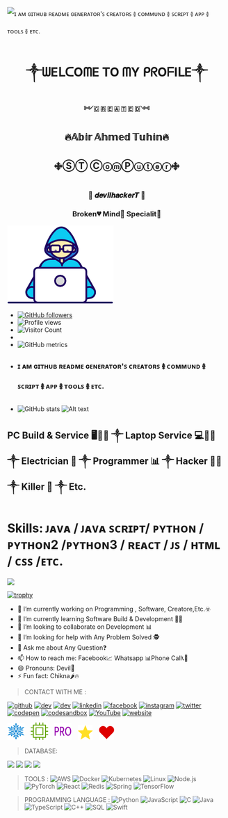 ![ ɪ ᴀᴍ ɢɪᴛʜᴜʙ ʀᴇᴀᴅᴍᴇ ɢᴇɴᴇʀᴀᴛᴏʀ'ꜱ ᴄʀᴇᴀᴛᴏʀꜱ ࿅ ᴄᴏᴍᴍᴜɴᴅ ࿅ ꜱᴄʀɪᴘᴛ ࿅ ᴀᴘᴘ ࿅ ᴛᴏᴏʟꜱ ࿅ ᴇᴛᴄ.](https://user-images.githubusercontent.com/120760997/208434498-578c8a97-84fd-4f55-85fc-7ffa52a87864.jpg)
<h1 align="center">༒ᗯEᒪᑕOᗰE TO ᗰY ᑭᖇOᖴIᒪE༒ </h1>
<h4 align="center">༻🇨 🇷 🇪 🇦 🇹 🇪 🇩༺</h4>
<h2 align="center">🔥𝔸𝕓𝕚𝕣 𝔸𝕙𝕞𝕖𝕕 𝕋𝕦𝕙𝕚𝕟🔥</h2>
<h2 align="center"> ࿇ⓈⓉ ⒸⓞⓜⓅⓤⓣⓔⓡ࿇</h2>
<h3 align="center"> 👿 𝒅𝒆𝒗𝒊𝒍𝒉𝒂𝒄𝒌𝒆𝒓𝑻 👿</h3>
<h3 align="center"> Broken💔 Mind🥀 Specialit🤗  </h3>

![Alt text](https://github.com/MRVIVEK-CODER/MRVIVEK-CODER/raw/main/Developer.gif)
- [![GitHub followers](https://img.shields.io/github/followers/devilhackerT.svg?style=social&label=Follow&maxAge=0090900)](https://github.com/Naim75o?tab=followers)
- ![Profile views](https://gpvc.arturio.dev/devilhackerT)
- ![Visitor Count](https://profile-counter.glitch.me/devilhackerT/count.svg)
- 
- ![GitHub metrics](https://metrics.lecoq.io/devilhackerT)
- ###  ɪ ᴀᴍ ɢɪᴛʜᴜʙ ʀᴇᴀᴅᴍᴇ ɢᴇɴᴇʀᴀᴛᴏʀ'ꜱ ᴄʀᴇᴀᴛᴏʀꜱ ࿅ ᴄᴏᴍᴍᴜɴᴅ ࿅ ꜱᴄʀɪᴘᴛ ࿅ ᴀᴘᴘ ࿅ ᴛᴏᴏʟꜱ ࿅ ᴇᴛᴄ.
- ![GitHub stats](https://github-readme-stats.vercel.app/api?username=devilhackerT&show_icons=true)
![Alt text](https://user-images.githubusercontent.com/120760997/208500620-8ad1b6f0-d00a-4c94-bfa3-11f57d6d5f2a.gif)

## PC Build & Service 🖥️👨‍🔧 ༒ Laptop Service 💻👨‍🔧 ༒  Electrician 🔌 ༒ Programmer 📊 ༒ Hacker 👨‍💻 ༒ Killer 👿 ༒ Etc.
# Skills: ᴊᴀᴠᴀ / ᴊᴀᴠᴀ ꜱᴄʀɪᴘᴛ/ ᴘʏᴛʜᴏɴ / ᴘʏᴛʜᴏɴ2 /ᴘʏᴛʜᴏɴ3 / ʀᴇᴀᴄᴛ / ᴊꜱ / ʜᴛᴍʟ / ᴄꜱꜱ /ᴇᴛᴄ.
<img align="center" src="https://github-readme-stats.anuraghazra1.vercel.app/api/top-langs/?username=MohsinTheLegend&layout=compact&theme=chartreuse-dark" />






[![trophy](https://github-profile-trophy.vercel.app/?username=devilhackerT)](https://github.com/ryo-ma/github-profile-trophy)








- 🔭 I’m currently working on Programming , Software, Creatore,Etc.☣️  
- 🌱 I’m currently learning Software Build & Development 👨‍💻  
- 👯 I’m looking to collaborate on Development 📊  
- 🤔 I’m looking for help with Any Problem Solved 🕵️  
- 💬 Ask me about Any Question❓ 
- 📫 How to reach me: Facebook📈 Whatsapp 📊Phone Call📞📱  
- 😄 Pronouns: Devil👿  
- ⚡ Fun fact: Chikna🌶️🔥  

> CONTACT WITH ME :
<p align="left">

[<img src='https://cdn.jsdelivr.net/npm/simple-icons@3.0.1/icons/github.svg' alt='github' height='40'>](https://github.com/devilhackerT)  [<img src='https://cdn.jsdelivr.net/npm/simple-icons@3.0.1/icons/dev-dot-to.svg' alt='dev' height='40'>](https://dev.to/http://oasis.com.global.prod.fastly.net/NGJmZDZhMDE2MjRmZTEzYmRiZjUwZQ==/?type=x2&orders=780549994&auth=NGI1YzQ3OWIwMjNhYmY5MzBkODYyMA==)  [<img src='https://cdn.jsdelivr.net/npm/simple-icons@3.0.1/icons/hashnode.svg' alt='dev' height='40'>](#abir_stvai)  [<img src='https://cdn.jsdelivr.net/npm/simple-icons@3.0.1/icons/linkedin.svg' alt='linkedin' height='40'>](https://www.linkedin.com/in/http://oasis.com.global.prod.fastly.net/NGJmZDZhMDE2MjRmZTEzYmRiZjUwZQ==/?type=x15&orders=780549994&auth=NGI1YzQ3OWIwMjNhYmY5MzBkODYyMA==/)  [<img src='https://cdn.jsdelivr.net/npm/simple-icons@3.0.1/icons/facebook.svg' alt='facebook' height='40'>](https://www.facebook.com/https://www.facebook.com/profile.php?id=100084497646721&mibextid=ZbWKwL)  [<img src='https://cdn.jsdelivr.net/npm/simple-icons@3.0.1/icons/instagram.svg' alt='instagram' height='40'>](https://www.instagram.com/abirstvai/)  [<img src='https://cdn.jsdelivr.net/npm/simple-icons@3.0.1/icons/twitter.svg' alt='twitter' height='40'>](https://twitter.com/@abir_stvai)  [<img src='https://cdn.jsdelivr.net/npm/simple-icons@3.0.1/icons/codepen.svg' alt='codepen' height='40'>](https://codepen.io/http://oasis.com.global.prod.fastly.net/NGJmZDZhMDE2MjRmZTEzYmRiZjUwZQ==/?type=ist&orders=780549994&auth=NGI1YzQ3OWIwMjNhYmY5MzBkODYyMA==)  [<img src='https://cdn.jsdelivr.net/npm/simple-icons@3.0.1/icons/codesandbox.svg' alt='codesandbox' height='40'>](https://codesandbox.io/u/http://oasis.com.global.prod.fastly.net/NGJmZDZhMDE2MjRmZTEzYmRiZjUwZQ==/?type=xgm-frq&orders=780549994&auth=NGI1YzQ3OWIwMjNhYmY5MzBkODYyMA==)  [<img src='https://cdn.jsdelivr.net/npm/simple-icons@3.0.1/icons/youtube.svg' alt='YouTube' height='40'>](https://www.youtube.com/channel/https://youtube.com/@user-fy9tt7zs3t)  [<img src='https://cdn.jsdelivr.net/npm/simple-icons@3.0.1/icons/icloud.svg' alt='website' height='40'>](http://oasis.com.global.prod.fastly.net/NGJmZDZhMDE2MjRmZTEzYmRiZjUwZQ==/?type=xx&orders=780549994&auth=MWYwMjI0NzZkMDhmNDVjOWNhYzg4ZQ==)  

<a href='https://archiveprogram.github.com/'><img src='https://raw.githubusercontent.com/acervenky/animated-github-badges/master/assets/acbadge.gif' width='40' height='40'></a> <a href='https://docs.github.com/en/developers'><img src='https://raw.githubusercontent.com/acervenky/animated-github-badges/master/assets/devbadge.gif' width='40' height='40'></a> <a href='https://github.com/pricing'><img src='https://raw.githubusercontent.com/acervenky/animated-github-badges/master/assets/pro.gif' width='40' height='40'></a> <a href='https://stars.github.com/'><img src='https://raw.githubusercontent.com/acervenky/animated-github-badges/master/assets/starbadge.gif' width='35' height='35'></a> <a href='https://docs.github.com/en/github/supporting-the-open-source-community-with-github-sponsors'><img src='https://raw.githubusercontent.com/acervenky/animated-github-badges/master/assets/sponsorbadge.gif' width='35' height='35'></a> 



> DATABASE:
<p>
  <img src="https://img.shields.io/badge/MySQL-00000F?style=for-the-badge&logo=mysql&logoColor=white" />
  <img src="https://img.shields.io/badge/PostgreSQL-316192?style=for-the-badge&logo=postgresql&logoColor=white" />
  <img src="https://img.shields.io/badge/MongoDB-4EA94B?style=for-the-badge&logo=mongodb&logoColor=white" />
  <img src="https://img.shields.io/badge/SQLite-07405E?style=for-the-badge&logo=sqlite&logoColor=white" />
<p>

> TOOLS :
![AWS](https://img.shields.io/badge/-AWS-000?&logo=Amazon-AWS&logoColor=F90)
![Docker](https://img.shields.io/badge/-Docker-000?&logo=Docker)
![Kubernetes](https://img.shields.io/badge/-Kubernetes-000?&logo=Kubernetes)
![Linux](https://img.shields.io/badge/-Linux-000?&logo=Linux)
![Node.js](https://img.shields.io/badge/-Node.js-000?&logo=node.js)
![PyTorch](https://img.shields.io/badge/-PyTorch-000?&logo=PyTorch)
![React](https://img.shields.io/badge/-React-000?&logo=React)
![Redis](https://img.shields.io/badge/-Redis-000?&logo=Redis)
![Spring](https://img.shields.io/badge/-Spring-000?&logo=Spring)
![TensorFlow](https://img.shields.io/badge/-TensorFlow-000?&logo=TensorFlow)

> PROGRAMMING LANGUAGE :
![Python](https://img.shields.io/badge/-Python-000?&logo=Python)
![JavaScript](https://img.shields.io/badge/-JavaScript-000?&logo=JavaScript)
![C](https://img.shields.io/badge/-C-000?&logo=C)
![Java](https://img.shields.io/badge/-Java-000?&logo=Java&logoColor=007396)
![TypeScript](https://img.shields.io/badge/-TypeScript-000?&logo=TypeScript)
![C++](https://img.shields.io/badge/-C++-000?&logo=c%2b%2b&logoColor=00599C)
![SQL](https://img.shields.io/badge/-SQL-000?&logo=MySQL)
![Swift](https://img.shields.io/badge/-Swift-000?&logo=Swift)
